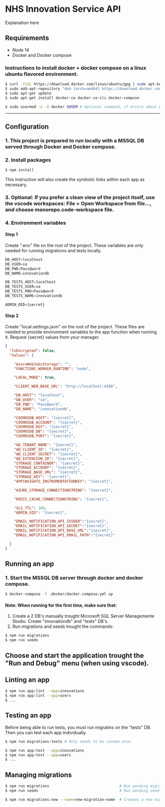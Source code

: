 # NHS Innovation Service API
Explanation here


## Requirements
- Node 14
- Docker and Docker compose

### Instructions to install docker + docker compose on a linux ubuntu flavored environment.
``` bash
$ curl -fsSL https://download.docker.com/linux/ubuntu/gpg | sudo apt-key add -
$ sudo add-apt-repository "deb [arch=amd64] https://download.docker.com/linux/ubuntu RELEASE stable" # Check RELEASE in "cat /etc/os-release", UBUNTU_CODENAME
$ sudo apt-get update
$ sudo apt-get install docker-ce docker-ce-cli docker-compose

$ sudo usermod -a -G docker $USER # Optional command, if errors about permissions happens when running commands
```

---

## Configuration
### 1. This project is prepared to run locally with a MSSQL DB served through Docker and Docker compose.
### 2. Install packages
``` bash
$ npm install
```
This instruction will also create the symbolic links within each app as necessary.

### 3. Optional: If you prefer a clean view of the project itself, use the vscode workspaces: File > Open Workspace from file..., and choose monorepo.code-workspace file.

### 4. Environment variables
#### **Step 1**

Create ".env" file on the root of the project. These variables are only needed for running migrations and tests locally.
``` js
DB_HOST=localhost
DB_USER=sa
DB_PWD=Pass@word
DB_NAME=innovationdb

DB_TESTS_HOST=localhost
DB_TESTS_USER=sa
DB_TESTS_PWD=Pass@word
DB_TESTS_NAME=innovationdb

ADMIN_OID={secret}
```

#### **Step 2**
Create "local.settings.json" on the root of the project.
These files are needed to provide environment variables to the app function when running it. Request {secret} values from your manager.
``` json
{
  "IsEncrypted": false,
  "Values": {

    "AzureWebJobsStorage": "",
    "FUNCTIONS_WORKER_RUNTIME": "node",

    "LOCAL_MODE": true,

    "CLIENT_WEB_BASE_URL": "http://localhost:4200",

    "DB_HOST": "localhost",
    "DB_USER": "sa",
    "DB_PWD": "Pass@word",
    "DB_NAME": "innovationdb",

    "COSMOSDB_HOST": "{secret}",
    "COSMOSDB_ACCOUNT": "{secret}",
    "COSMOSDB_KEY": "{secret}",
    "COSMOSDB_DB": "{secret}",
    "COSMOSDB_PORT": "{secret}",

    "AD_TENANT_NAME": "{secret}",
    "AD_CLIENT_ID": "{secret}",
    "AD_CLIENT_SECRET": "{secret}",
    "AD_EXTENSION_ID": "{secret}",
    "STORAGE_CONTAINER": "{secret}",
    "STORAGE_ACCOUNT": "{secret}",
    "STORAGE_BASE_URL": "{secret}",
    "STORAGE_KEY": "{secret}",
    "APPINSIGHTS_INSTRUMENTATIONKEY": "{secret}",

    "AZURE_STORAGE_CONNECTIONSTRING": "{secret}",

    "REDIS_CACHE_CONNECTIONSTRING": "{secret}",

    "SLS_TTL": 300,
    "ADMIN_OID": "{secret}",

    "EMAIL_NOTIFICATION_API_ISSUER":"{secret}",
    "EMAIL_NOTIFICATION_API_SECRET":"{secret}",
    "EMAIL_NOTIFICATION_API_BASE_URL":"{secret}",
    "EMAIL_NOTIFICATION_API_EMAIL_PATH":"{secret}"

  }
}
```

## Running an app
### 1. Start the MSSQL DB server through docker and docker compose.
```bash
$ docker-compose -f .docker/docker-compose.yml up
```
#### **Note: When running for the first time, make sure that:**
1. Create a 2 DB's manually trought Microsoft SQL Server Managemente Studio. Create "innovationdb" and "tests" DB's.
2. Run migrations and seeds trought the commands:
``` bash
$ npm run migrations
$ npm run seeds
```

Choose and start the application trought the "Run and Debug" menu (when using vscode).
---

## Linting an app
``` bash 
$ npm run app:lint --app=innovations
$ npm run app:lint --app=users
$ ...

```

## Testing an app
Before being able to run tests, you must run migratins on the "tests" DB. Then you can test each app individually.
``` bash
$ npm run migrations:tests # Only needs to be runned once.

$ npm run app:test --app=innovations
$ npm run app:test --app=users
$ ...

```

## Managing migrations
``` bash
$ npm run migrations                                # Run pending migrations.
$ npm run seeds                                     # Run pending seeds.

$ npm run migrations:new --name=new-migration-name  # Creates a new migration file.

```
